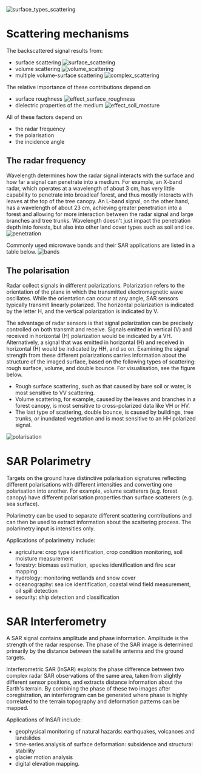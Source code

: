 ![surface_types_scattering](pictures/scattering_mechanism.png "surface scattering")

# Scattering mechanisms
The backscattered signal results from:
-	surface scattering
![surface_scattering](pictures/surface_scattering.png "surface scattering")
-	volume scattering
![volume_scattering](pictures/volume_scattering_vegetation.png "volume scattering")
-	multiple volume-surface scattering
![complex_scattering](pictures/scattering_complex_scene.png "Complex scattering")

The relative importance of these contributions depend on
-	surface roughness
![effect_surface_roughness](pictures/effect_surface_roughness.png "effect of surface roughness")
-	dielectric properties of the medium
![effect_soil_mosture](pictures/effect_soil_mosture.png "effect of soil moisture")

All of these factors depend on
-	the radar frequency
-	the polarisation
-	the incidence angle

## The radar frequency
Wavelength determines how the radar signal interacts with the surface and how far a signal can penetrate into a medium. For example, an X-band radar, which operates at a wavelength of about 3 cm, has very little capability to penetrate into broadleaf forest, and thus mostly interacts with leaves at the top of the tree canopy. An L-band signal, on the other hand, has a wavelength of about 23 cm, achieving greater penetration into a forest and allowing for more interaction between the radar signal and large branches and tree trunks. Wavelength doesn't just impact the penetration depth into forests, but also into other land cover types such as soil and ice.
![penetration](https://cdn.earthdata.nasa.gov/conduit/upload/14129/SARtree_figure2.jpg "penetration")

Commonly used microwave bands and their SAR applications are listed in a table below.
![bands](pictures/bands.png "bands")

## The polarisation
Radar collect signals in different polarizations. Polarization refers to the orientation of the plane in which the transmitted electromagnetic wave oscillates. While the orientation can occur at any angle, SAR sensors typically transmit linearly polarized. The horizontal polarization is indicated by the letter H, and the vertical polarization is indicated by V.

The advantage of radar sensors is that signal polarization can be precisely controlled on both transmit and receive. Signals emitted in vertical (V) and received in horizontal (H) polarization would be indicated by a VH. Alternatively, a signal that was emitted in horizontal (H) and received in horizontal (H) would be indicated by HH, and so on. Examining the signal strength from these different polarizations carries information about the structure of the imaged surface, based on the following types of scattering: rough surface, volume, and double bounce. For visualisation, see the figure below.

- Rough surface scattering, such as that caused by bare soil or water, is most sensitive to VV scattering.
- Volume scattering, for example, caused by the leaves and branches in a forest canopy, is most sensitive to cross-polarized data like VH or HV.
- The last type of scattering, double bounce, is caused by buildings, tree trunks, or inundated vegetation and is most sensitive to an HH polarized signal.

![polarisation](pictures/SARPolarization.jpg "polarisation")

# SAR Polarimetry
Targets on the ground have distinctive polarisation signatures reflecting different polarisations with different intensities and converting one polarisation into another. For example, volume scatterers (e.g. forest canopy) have different polarisation properties than surface scatterers (e.g. sea surface).

Polarimetry can be used to separate different scattering contributions and can then be used to extract information about the scattering process. The polarimetry input is intensities only.

Applications of polarimetry include:
- agriculture: crop type identification, crop condition monitoring, soil moisture measurement
- forestry: biomass estimation, species identification and fire scar mapping
- hydrology: monitoring wetlands and snow cover
- oceanography: sea ice identification, coastal wind field measurement, oil spill detection
- security: ship detection and classification

# SAR Interferometry
A SAR signal contains amplitude and phase information. Amplitude is the strength of the radar response. The phase of the SAR image is determined primarily by the distance between the satellite antenna and the ground targets.

Interferometric SAR (InSAR) exploits the phase difference between two complex radar SAR observations of the same area, taken from slightly different sensor positions, and extracts distance information about the Earth's terrain. By combining the phase of these two images after coregistration, an interferogram can be generated where phase is highly correlated to the terrain topography and deformation patterns can be mapped.

Applications of InSAR include:
- geophysical monitoring of natural hazards: earthquakes, volcanoes and landslides
-	time-series analysis of surface deformation: subsidence and structural stability
-	glacier motion analysis
-	digital elevation mapping.
